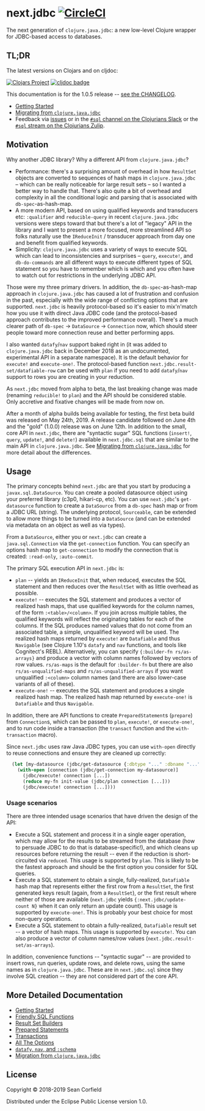 # next.jdbc [![CircleCI](https://circleci.com/gh/seancorfield/next-jdbc/tree/master.svg?style=svg)](https://circleci.com/gh/seancorfield/next-jdbc/tree/master)

The next generation of `clojure.java.jdbc`: a new low-level Clojure wrapper for JDBC-based access to databases.

## TL;DR

The latest versions on Clojars and on cljdoc:

[![Clojars Project](https://clojars.org/seancorfield/next.jdbc/latest-version.svg)](https://clojars.org/seancorfield/next.jdbc) [![cljdoc badge](https://cljdoc.org/badge/seancorfield/next.jdbc)](https://cljdoc.org/d/seancorfield/next.jdbc/CURRENT)

This documentation is for the 1.0.5 release -- [see the CHANGELOG](CHANGELOG.md).

* [Getting Started](/doc/getting-started.md)
* [Migrating from `clojure.java.jdbc`](/doc/migration-from-clojure-java-jdbc.md)
* Feedback via [issues](https://github.com/seancorfield/next-jdbc/issues) or in the [`#sql` channel on the Clojurians Slack](https://clojurians.slack.com/messages/C1Q164V29/details/) or the [`#sql` stream on the Clojurians Zulip](https://clojurians.zulipchat.com/#narrow/stream/152063-sql).

## Motivation

Why another JDBC library? Why a different API from `clojure.java.jdbc`?

* Performance: there's a surprising amount of overhead in how `ResultSet` objects are converted to sequences of hash maps in `clojure.java.jdbc` – which can be really noticeable for large result sets – so I wanted a better way to handle that. There's also quite a bit of overhead and complexity in all the conditional logic and parsing that is associated with `db-spec`-as-hash-map.
* A more modern API, based on using qualified keywords and transducers etc: `:qualifier` and `reducible-query` in recent `clojure.java.jdbc` versions were steps toward that but there's a lot of "legacy" API in the library and I want to present a more focused, more streamlined API so folks naturally use the `IReduceInit` / transducer approach from day one and benefit from qualified keywords.
* Simplicity: `clojure.java.jdbc` uses a variety of ways to execute SQL which can lead to inconsistencies and surprises – `query`, `execute!`, and `db-do-commands` are all different ways to execute different types of SQL statement so you have to remember which is which and you often have to watch out for restrictions in the underlying JDBC API.

Those were my three primary drivers. In addition, the `db-spec`-as-hash-map approach in `clojure.java.jdbc` has caused a lot of frustration and confusion in the past, especially with the wide range of conflicting options that are supported. `next.jdbc` is heavily protocol-based so it's easier to mix'n'match how you use it with direct Java JDBC code (and the protocol-based approach contributes to the improved performance overall). There's a much clearer path of `db-spec` -> `DataSource` -> `Connection` now, which should steer people toward more connection reuse and better performing apps.

I also wanted `datafy`/`nav` support baked right in (it was added to `clojure.java.jdbc` back in December 2018 as an undocumented, experimental API in a separate namespace). It is the default behavior for `execute!` and `execute-one!`. The protocol-based function `next.jdbc.result-set/datafiable-row` can be used with `plan` if you need to add `datafy`/`nav` support to rows you are creating in your reduction.

As `next.jdbc` moved from alpha to beta, the last breaking change was made (renaming `reducible!` to `plan`) and the API should be considered stable. Only accretive and fixative changes will be made from now on.

After a month of alpha builds being available for testing, the first beta build was released on May 24th, 2019. A release candidate followed on June 4th and the "gold" (1.0.0) release was on June 12th. In addition to the small, core API in `next.jdbc`, there are "syntactic sugar" SQL functions (`insert!`, `query`, `update!`, and `delete!`) available in `next.jdbc.sql` that are similar to the main API in `clojure.java.jdbc`. See [Migrating from `clojure.java.jdbc`](/doc/migration-from-clojure-java-jdbc.md) for more detail about the differences.

## Usage

The primary concepts behind `next.jdbc` are that you start by producing a `javax.sql.DataSource`. You can create a pooled datasource object using your preferred library (c3p0, hikari-cp, etc). You can use `next.jdbc`'s `get-datasource` function to create a `DataSource` from a `db-spec` hash map or from a JDBC URL (string). The underlying protocol, `Sourceable`, can be extended to allow more things to be turned into a `DataSource` (and can be extended via metadata on an object as well as via types).

From a `DataSource`, either you or `next.jdbc` can create a `java.sql.Connection` via the `get-connection` function. You can specify an options hash map to `get-connection` to modify the connection that is created: `:read-only`, `:auto-commit`.

The primary SQL execution API in `next.jdbc` is:
* `plan` -- yields an `IReduceInit` that, when reduced, executes the SQL statement and then reduces over the `ResultSet` with as little overhead as possible.
* `execute!` -- executes the SQL statement and produces a vector of realized hash maps, that use qualified keywords for the column names, of the form `:<table>/<column>`. If you join across multiple tables, the qualified keywords will reflect the originating tables for each of the columns. If the SQL produces named values that do not come from an associated table, a simple, unqualified keyword will be used. The realized hash maps returned by `execute!` are `Datafiable` and thus `Navigable` (see Clojure 1.10's `datafy` and `nav` functions, and tools like Cognitect's REBL). Alternatively, you can specify `{:builder-fn rs/as-arrays}` and produce a vector with column names followed by vectors of row values. `rs/as-maps` is the default for `:builder-fn` but there are also `rs/as-unqualified-maps` and `rs/as-unqualified-arrays` if you want unqualified `:<column>` column names (and there are also lower-case variants of all of these).
* `execute-one!` -- executes the SQL statement and produces a single realized hash map. The realized hash map returned by `execute-one!` is `Datafiable` and thus `Navigable`.

In addition, there are API functions to create `PreparedStatement`s (`prepare`) from `Connection`s, which can be passed to `plan`, `execute!`, or `execute-one!`, and to run code inside a transaction (the `transact` function and the `with-transaction` macro).

Since `next.jdbc` uses raw Java JDBC types, you can use `with-open` directly to reuse connections and ensure they are cleaned up correctly:

```clojure
  (let [my-datasource (jdbc/get-datasource {:dbtype "..." :dbname "..." ...})]
    (with-open [connection (jdbc/get-connection my-datasource)]
      (jdbc/execute! connection [...])
      (reduce my-fn init-value (jdbc/plan connection [...]))
      (jdbc/execute! connection [...])))
```

### Usage scenarios

There are three intended usage scenarios that have driven the design of the API:
* Execute a SQL statement and process it in a single eager operation, which may allow for the results to be streamed from the database (how to persuade JDBC to do that is database-specific!), and which cleans up resources before returning the result -- even if the reduction is short-circuited via `reduced`. This usage is supported by `plan`. This is likely to be the fastest approach and should be the first option you consider for SQL queries.
* Execute a SQL statement to obtain a single, fully-realized, `Datafiable` hash map that represents either the first row from a `ResultSet`, the first generated keys result (again, from a `ResultSet`), or the first result where neither of those are available (`next.jdbc` yields `{:next.jdbc/update-count N}` when it can only return an update count). This usage is supported by `execute-one!`. This is probably your best choice for most non-query operations.
* Execute a SQL statement to obtain a fully-realized, `Datafiable` result set -- a vector of hash maps. This usage is supported by `execute!`. You can also produce a vector of column names/row values (`next.jdbc.result-set/as-arrays`).

In addition, convenience functions -- "syntactic sugar" -- are provided to insert rows, run queries, update rows, and delete rows, using the same names as in `clojure.java.jdbc`. These are in `next.jdbc.sql` since they involve SQL creation -- they are not considered part of the core API.

## More Detailed Documentation

* [Getting Started](/doc/getting-started.md)
* [Friendly SQL Functions](/doc/friendly-sql-functions.md)
* [Result Set Builders](/doc/result-set-builders.md)
* [Prepared Statements](/doc/prepared-statements.md)
* [Transactions](/doc/transactions.md)
* [All The Options](/doc/all-the-options.md)
* [`datafy`, `nav`, and `:schema`](/doc/datafy-nav-and-schema.md)
* [Migration from `clojure.java.jdbc`](/doc/migration-from-clojure-java-jdbc.md)

## License

Copyright © 2018-2019 Sean Corfield

Distributed under the Eclipse Public License version 1.0.
